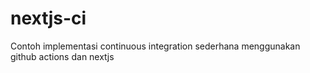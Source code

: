 # nextjs-ci
Contoh implementasi continuous integration sederhana menggunakan github actions dan nextjs
